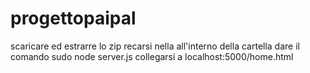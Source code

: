 # progettopaipal
scaricare ed estrarre lo zip 
recarsi nella all'interno della cartella
dare il comando sudo node server.js
collegarsi a localhost:5000/home.html
